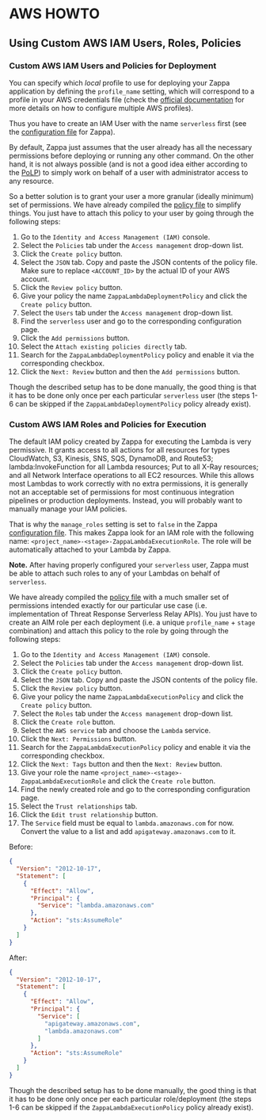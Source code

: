 # AWS HOWTO

## Using Custom AWS IAM Users, Roles, Policies

### Custom AWS IAM Users and Policies for Deployment

You can specify which *local* profile to use for deploying your Zappa application
by defining the `profile_name` setting, which will correspond to a profile in
your AWS credentials file (check the
[official documentation](https://docs.aws.amazon.com/cli/latest/userguide/cli-configure-profiles.html)
for more details on how to configure multiple AWS profiles).

Thus you have to create an IAM User with the name `serverless` first (see the
[configuration file](../zappa_settings.json) for Zappa).

By default, Zappa just assumes that the user already has all the necessary
permissions before deploying or running any other command. On the other hand,
it is not always possible (and is not a good idea either according to the
[PoLP](https://en.wikipedia.org/wiki/Principle_of_least_privilege))
to simply work on behalf of a user with administrator access to any resource.

So a better solution is to grant your user a more granular (ideally minimum)
set of permissions. We have already compiled the
[policy file](ZappaLambdaDeploymentPolicy.json) to simplify things. You just
have to attach this policy to your user by going through the following steps:

1. Go to the `Identity and Access Management (IAM)` console.
2. Select the `Policies` tab under the `Access management` drop-down list.
3. Click the `Create policy` button.
4. Select the `JSON` tab. Copy and paste the JSON contents of the policy file.
Make sure to replace `<ACCOUNT_ID>` by the actual ID of your AWS account.
5. Click the `Review policy` button.
6. Give your policy the name `ZappaLambdaDeploymentPolicy` and click
the `Create policy` button.
7. Select the `Users` tab under the `Access management` drop-down list.
8. Find the `serverless` user and go to the corresponding configuration page.
9. Click the `Add permissions` button.
10. Select the `Attach existing policies directly` tab.
11. Search for the `ZappaLambdaDeploymentPolicy` policy and enable it via the
corresponding checkbox.
12. Click the `Next: Review` button and then the `Add permissions` button.

Though the described setup has to be done manually, the good thing is that it
has to be done only once per each particular `serverless` user (the steps 1-6
can be skipped if the `ZappaLambdaDeploymentPolicy` policy already exist).

### Custom AWS IAM Roles and Policies for Execution

The default IAM policy created by Zappa for executing the Lambda is very
permissive. It grants access to all actions for all resources for types
CloudWatch, S3, Kinesis, SNS, SQS, DynamoDB, and Route53; lambda:InvokeFunction
for all Lambda resources; Put to all X-Ray resources; and all Network Interface
operations to all EC2 resources. While this allows most Lambdas to work
correctly with no extra permissions, it is generally not an acceptable set of
permissions for most continuous integration pipelines or production
deployments. Instead, you will probably want to manually manage your IAM
policies.

That is why the `manage_roles` setting is set to `false` in the Zappa
[configuration file](../zappa_settings.json). This makes Zappa look for an IAM
role with the following name:
`<project_name>-<stage>-ZappaLambdaExecutionRole`.
The role will be automatically attached to your Lambda by Zappa.

**Note.** After having properly configured your `serverless` user, Zappa must
be able to attach such roles to any of your Lambdas on behalf of `serverless`.

We have already compiled the
[policy file](ZappaLambdaExecutionPolicy.json) with a much smaller set of
permissions intended exactly for our particular use case (i.e. implementation
of Threat Response Serverless Relay APIs). You just have to create an AIM role
per each deployment (i.e. a unique `profile_name` + `stage` combination) and
attach this policy to the role by going through the following steps:

1. Go to the `Identity and Access Management (IAM)` console.
2. Select the `Policies` tab under the `Access management` drop-down list.
3. Click the `Create policy` button.
4. Select the `JSON` tab. Copy and paste the JSON contents of the policy file.
5. Click the `Review policy` button.
6. Give your policy the name `ZappaLambdaExecutionPolicy` and click
the `Create policy` button.
7. Select the `Roles` tab under the `Access management` drop-down list.
8. Click the `Create role` button.
9. Select the `AWS service` tab and choose the `Lambda` service.
10. Click the `Next: Permissions` button.
11. Search for the `ZappaLambdaExecutionPolicy` policy and enable it via the
corresponding checkbox.
12. Click the `Next: Tags` button and then the `Next: Review` button.
13. Give your role the name `<project_name>-<stage>-ZappaLambdaExecutionRole`
and click the `Create role` button.
14. Find the newly created role and go to the corresponding configuration page.
15. Select the `Trust relationships` tab.
16. Click the `Edit trust relationship` button.
17. The `Service` field must be equal to `lambda.amazonaws.com` for now.
Convert the value to a list and add `apigateway.amazonaws.com` to it.

Before:
```json
{
  "Version": "2012-10-17",
  "Statement": [
    {
      "Effect": "Allow",
      "Principal": {
        "Service": "lambda.amazonaws.com"
      },
      "Action": "sts:AssumeRole"
    }
  ]
}
```

After:
```json
{
  "Version": "2012-10-17",
  "Statement": [
    {
      "Effect": "Allow",
      "Principal": {
        "Service": [
          "apigateway.amazonaws.com",
          "lambda.amazonaws.com"
        ]
      },
      "Action": "sts:AssumeRole"
    }
  ]
}
```

Though the described setup has to be done manually, the good thing is that it
has to be done only once per each particular role/deployment (the steps 1-6
can be skipped if the `ZappaLambdaExecutionPolicy` policy already exist).
